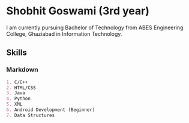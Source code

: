 # Shobhit Goswami (3rd year)
I am currently pursuing Bachelor of Technology from ABES Engineering College, Ghaziabad in Information Technology.

## Skills
### Markdown
```markdown
1. C/C++
2. HTML/CSS
3. Java
4. Python
5. XML
6. Android Development (Beginner)
7. Data Structures
```
